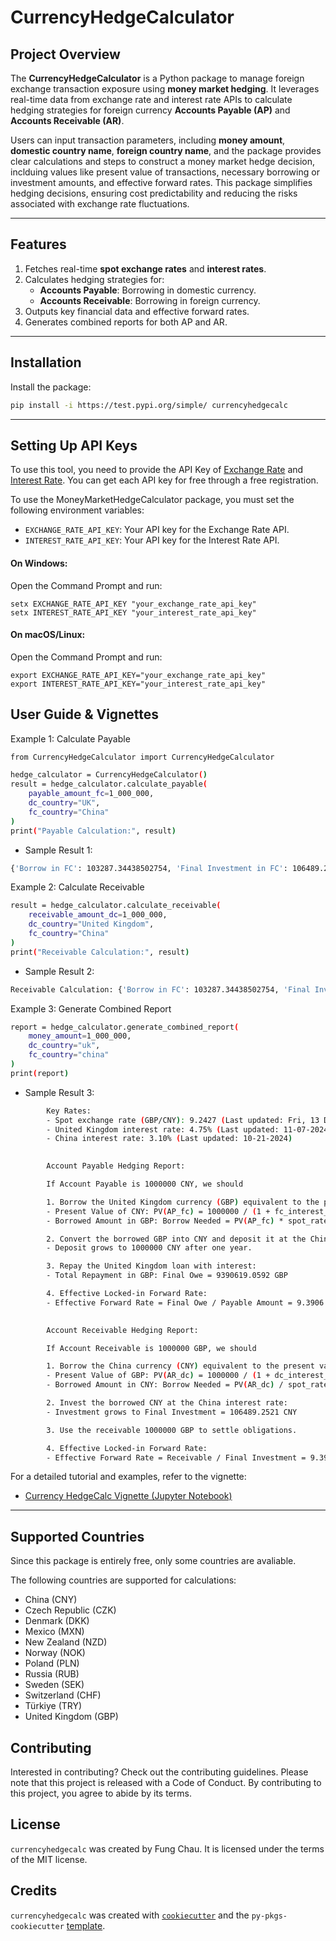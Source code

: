 # CurrencyHedgeCalculator

## Project Overview

The **CurrencyHedgeCalculator** is a Python package to manage foreign exchange transaction exposure using **money market hedging**. It leverages real-time data from exchange rate and interest rate APIs to calculate hedging strategies for foreign currency **Accounts Payable (AP)** and **Accounts Receivable (AR)**. 

Users can input transaction parameters, including **money amount**, **domestic country name**, **foreign country name**, and the package provides clear calculations and steps to construct a money market hedge decision, inclduing values like present value of transactions, necessary borrowing or investment amounts, and effective forward rates. This package simplifies hedging decisions, ensuring cost predictability and reducing the risks associated with exchange rate fluctuations.

---

## Features

1. Fetches real-time **spot exchange rates** and **interest rates**.
2. Calculates hedging strategies for:
   - **Accounts Payable**: Borrowing in domestic currency.
   - **Accounts Receivable**: Borrowing in foreign currency.
3. Outputs key financial data and effective forward rates.
4. Generates combined reports for both AP and AR.

---

## Installation

Install the package:
```bash
pip install -i https://test.pypi.org/simple/ currencyhedgecalc
```

---

## Setting Up API Keys

To use this tool, you need to provide the API Key of [Exchange Rate](https://www.exchangerate-api.com/docs/overview) and [Interest Rate](https://www.api-ninjas.com/api/interestrate). You can get each API key for free through a free registration.

To use the MoneyMarketHedgeCalculator package, you must set the following environment variables:
- `EXCHANGE_RATE_API_KEY`: Your API key for the Exchange Rate API.
- `INTEREST_RATE_API_KEY`: Your API key for the Interest Rate API.

#### On Windows:
Open the Command Prompt and run:
```shell
setx EXCHANGE_RATE_API_KEY "your_exchange_rate_api_key"
setx INTEREST_RATE_API_KEY "your_interest_rate_api_key"
```

#### On macOS/Linux:
Open the Command Prompt and run:
```shell
export EXCHANGE_RATE_API_KEY="your_exchange_rate_api_key"
export INTEREST_RATE_API_KEY="your_interest_rate_api_key"
```

## User Guide & Vignettes

Example 1: Calculate Payable <br>

```bash
from CurrencyHedgeCalculator import CurrencyHedgeCalculator

hedge_calculator = CurrencyHedgeCalculator()
result = hedge_calculator.calculate_payable(
    payable_amount_fc=1_000_000,
    dc_country="UK",
    fc_country="China"
)
print("Payable Calculation:", result)
```
- Sample Result 1:

```bash
{'Borrow in FC': 103287.34438502754, 'Final Investment in FC': 106489.25206096338, 'Effective Forward Rate': 9.390619059165859}
```

Example 2: Calculate Receivable

```bash
result = hedge_calculator.calculate_receivable(
    receivable_amount_dc=1_000_000,
    dc_country="United Kingdom",
    fc_country="China"
)
print("Receivable Calculation:", result)
```
- Sample Result 2:

```bash
Receivable Calculation: {'Borrow in FC': 103287.34438502754, 'Final Investment in FC': 106489.25206096338, 'Effective Forward Rate': 9.390619059165859}
```


Example 3: Generate Combined Report

```bash
report = hedge_calculator.generate_combined_report(
    money_amount=1_000_000,
    dc_country="uk",
    fc_country="china"
)
print(report)
```
- Sample Result 3:

```bash
        Key Rates:
        - Spot exchange rate (GBP/CNY): 9.2427 (Last updated: Fri, 13 Dec 2024 00:00:01 +0000)
        - United Kingdom interest rate: 4.75% (Last updated: 11-07-2024)
        - China interest rate: 3.10% (Last updated: 10-21-2024)

        
        Account Payable Hedging Report:

        If Account Payable is 1000000 CNY, we should

        1. Borrow the United Kingdom currency (GBP) equivalent to the present value of the China currency (CNY) payable:
        - Present Value of CNY: PV(AP_fc) = 1000000 / (1 + fc_interest_rate) = 96240.6565 CNY
        - Borrowed Amount in GBP: Borrow Needed = PV(AP_fc) * spot_rate = 8964791.4646 GBP

        2. Convert the borrowed GBP into CNY and deposit it at the China interest rate:
        - Deposit grows to 1000000 CNY after one year.

        3. Repay the United Kingdom loan with interest:
        - Total Repayment in GBP: Final Owe = 9390619.0592 GBP

        4. Effective Locked-in Forward Rate:
        - Effective Forward Rate = Final Owe / Payable Amount = 9.3906 GBP/CNY

        
        Account Receivable Hedging Report:

        If Account Receivable is 1000000 GBP, we should

        1. Borrow the China currency (CNY) equivalent to the present value of the United Kingdom currency (GBP) receivable of 1000000 GBP:
        - Present Value of GBP: PV(AR_dc) = 1000000 / (1 + dc_interest_rate) = 96240.6565 GBP
        - Borrowed Amount in CNY: Borrow Needed = PV(AR_dc) / spot_rate = 103287.3444 CNY

        2. Invest the borrowed CNY at the China interest rate:
        - Investment grows to Final Investment = 106489.2521 CNY

        3. Use the receivable 1000000 GBP to settle obligations.

        4. Effective Locked-in Forward Rate:
        - Effective Forward Rate = Receivable / Final Investment = 9.3906 GBP/CNY  
```


For a detailed tutorial and examples, refer to the vignette:
- [Currency HedgeCalc Vignette (Jupyter Notebook)](https://github.com/fc9399/CurrencyHedgeCalculator/blob/main/vignettes/vignette_hedgecalc.ipynb)

---

## Supported Countries

Since this package is entirely free, only some countries are avaliable.

The following countries are supported for calculations:

- China (CNY)
- Czech Republic (CZK)
- Denmark (DKK)
- Mexico (MXN)
- New Zealand (NZD)
- Norway (NOK)
- Poland (PLN)
- Russia (RUB)
- Sweden (SEK)
- Switzerland (CHF)
- Türkiye (TRY)
- United Kingdom (GBP)


## Contributing

Interested in contributing? Check out the contributing guidelines. Please note that this project is released with a Code of Conduct. By contributing to this project, you agree to abide by its terms.

## License

`currencyhedgecalc` was created by Fung Chau. It is licensed under the terms of the MIT license.

## Credits

`currencyhedgecalc` was created with [`cookiecutter`](https://cookiecutter.readthedocs.io/en/latest/) and the `py-pkgs-cookiecutter` [template](https://github.com/py-pkgs/py-pkgs-cookiecutter).
